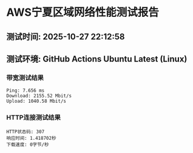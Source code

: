 # AWS宁夏区域网络性能测试报告
## 测试时间: 2025-10-27 22:12:58
## 测试环境: GitHub Actions Ubuntu Latest (Linux)

### 带宽测试结果
```
Ping: 7.656 ms
Download: 2155.52 Mbit/s
Upload: 1040.58 Mbit/s
```

### HTTP连接测试结果
```
HTTP状态码: 307
响应时间: 1.418702秒
下载速度: 0字节/秒
```

